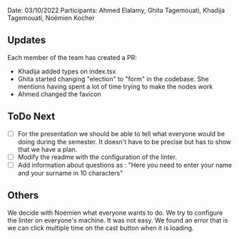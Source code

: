 Date: 03/10/2022 Participants: Ahmed Elalamy, Ghita Tagemouati, Khadija Tagemouati, Noémien Kocher

## Updates

Each member of the team has created a PR:

- Khadija added types on index.tsx
- Ghita started changing "election" to "form" in the codebase. She mentions having spent a lot of time trying to make the nodes work
- Ahmed changed the favicon

## ToDo Next

- [ ] For the presentation we should be able to tell what everyone would be doing during the semester. It doesn't have to be precise but has to show that we have a plan. 
- [ ] Modify the readme with the configuration of the linter.
- [ ] Add information about questions as : "Here you need to enter your name and your surname in 10 characters"

## Others
We decide with Noémien what everyone wants to do.
We try to configure the linter on everyone's machine. It was not easy.
We found an error that is we can click multiple time on the cast button when it is loading.

